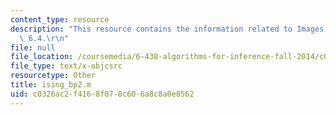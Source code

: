 ```yaml
---
content_type: resource
description: "This resource contains the information related to Images for Problem\
  \ 6.4.\r\n"
file: null
file_location: /coursemedia/6-438-algorithms-for-inference-fall-2014/c0326ac2f4168f078c606a8c8a0e8562_ising_bp2.m
file_type: text/x-objcsrc
resourcetype: Other
title: ising_bp2.m
uid: c0326ac2-f416-8f07-8c60-6a8c8a0e8562
---
```


